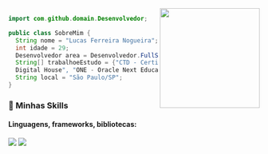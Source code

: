 

<img align="right" width="200" src="https://media.giphy.com/media/qgQUggAC3Pfv687qPC/giphy.gif" />

```java
import com.github.domain.Desenvolvedor;

public class SobreMim {
  String nome = "Lucas Ferreira Nogueira";
  int idade = 29;
  Desenvolvedor area = Desenvolvedor.FullStack;
  String[] trabalhoeEstudo = {"CTD - Certified Tech Developer - 
  Digital House", "ONE - Oracle Next Education - Oracle e Alura"};
  String local = "São Paulo/SP";
}
```

### :rocket: Minhas Skills

#### Linguagens, frameworks, bibliotecas:

<img src="https://cdn.jsdelivr.net/gh/devicons/devicon/icons/java/java-original-wordmark.svg" />

<img src="https://cdn.jsdelivr.net/gh/devicons/devicon/icons/javascript/javascript-original.svg" />
